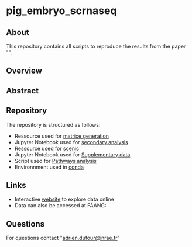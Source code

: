 # pig_embryo_scrnaseq

## About
This repository contains all scripts to reproduce the results from the paper "".

## Overview


## Abstract

## Repository
The repository is structured as follows:

- Ressource used for [matrice generation](1_generating_matrices)
- Jupyter Notebook used for [secondary analysis](2_preprocessing/notebook)
- Ressource used for [scenic](3_scenic)
- Jupyter Notebook used for [Supplementary data](4_Generating_plot)
- Script used for [Pathways analysis](5_Pathways_analysis)
- Environnment used in [conda](virtualEnvs)

## Links
- Interactive [website]() to explore data online
- Data can also be accessed at FAANG: 

## Questions
For questions contact "adrien.dufour@inrae.fr"
